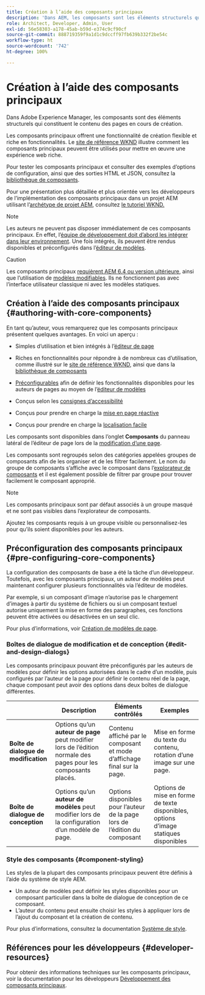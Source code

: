 ```yaml
---
title: Création à l’aide des composants principaux
description: 'Dans AEM, les composants sont les éléments structurels qui constituent le contenu des pages créées : les composants principaux offrent une fonctionnalité de création flexible et riche en fonctionnalités.'
role: Architect, Developer, Admin, User
exl-id: 56e58303-a178-45ab-b59d-e374c9cf90cf
source-git-commit: 888719359f9a1d1c9dccff97fb639b332f2be54c
workflow-type: ht
source-wordcount: '742'
ht-degree: 100%

---
```


# Création à l’aide des composants principaux

Dans Adobe Experience Manager, les composants sont des éléments structurels qui constituent le contenu des pages en cours de création.

Les composants principaux offrent une fonctionnalité de création flexible et riche en fonctionnalités. Le [site de référence WKND](https://wknd.site) illustre comment les composants principaux peuvent être utilisés pour mettre en œuvre une expérience web riche.

Pour tester les composants principaux et consulter des exemples d’options de configuration, ainsi que des sorties HTML et JSON, consultez la [bibliothèque de composants](https://adobe.com/go/aem_cmp_library_fr).

Pour une présentation plus détaillée et plus orientée vers les développeurs de l’implémentation des composants principaux dans un projet AEM utilisant l’[archétype de projet AEM](/help/developing/archetype/overview.md), consultez [le tutoriel WKND.](https://experienceleague.adobe.com/docs/experience-manager-learn/getting-started-wknd-tutorial-develop/overview.html?lang=fr)

>[!NOTE]
>
>Les auteurs ne peuvent pas disposer immédiatement de ces composants principaux. En effet, l’[équipe de développement doit d’abord les intégrer dans leur environnement](/help/get-started/using.md). Une fois intégrés, ils peuvent être rendus disponibles et préconfigurés dans l’[éditeur de modèles](https://experienceleague.adobe.com/docs/experience-manager-cloud-service/sites/authoring/features/templates.html?lang=fr).

>[!CAUTION]
>
>Les composants principaux [requièrent AEM 6.4 ou version ultérieure](/help/versions.md), ainsi que l’utilisation de [modèles modifiables](https://experienceleague.adobe.com/docs/experience-manager-cloud-service/sites/authoring/features/templates.html?lang=fr). Ils ne fonctionnent pas avec l’interface utilisateur classique ni avec les modèles statiques.

## Création à l’aide des composants principaux {#authoring-with-core-components}

En tant qu’auteur, vous remarquerez que les composants principaux présentent quelques avantages. En voici un aperçu :

* Simples d’utilisation et bien intégrés à l’[éditeur de page](https://experienceleague.adobe.com/docs/experience-manager-cloud-service/sites/authoring/fundamentals/editing-content.html?lang=fr)

* Riches en fonctionnalités pour répondre à de nombreux cas d’utilisation, comme illustré sur le [site de référence WKND](https://wknd.site), ainsi que dans la [bibliothèque de composants](https://adobe.com/go/aem_cmp_library_fr)

* [Préconfigurables](#pre-configuring-core-components) afin de définir les fonctionnalités disponibles pour les auteurs de pages au moyen de l’[éditeur de modèles](https://experienceleague.adobe.com/docs/experience-manager-cloud-service/sites/authoring/features/templates.html?lang=fr)

* Conçus selon les [consignes d’accessibilité](https://experienceleague.adobe.com/docs/experience-manager-cloud-service/sites/authoring/fundamentals/accessible-content.html?lang=fr)

* Conçus pour prendre en charge la [mise en page réactive](https://experienceleague.adobe.com/docs/experience-manager-cloud-service/sites/authoring/features/responsive-layout.html?lang=fr)

* Conçus pour prendre en charge la [localisation facile](localization.md)

Les composants sont disponibles dans l’onglet **Composants** du panneau latéral de l’éditeur de page lors de la [modification d’une page](https://experienceleague.adobe.com/docs/experience-manager-cloud-service/sites/authoring/fundamentals/editing-content.html?lang=fr).

Les composants sont regroupés selon des catégories appelées groupes de composants afin de les organiser et de les filtrer facilement. Le nom du groupe de composants s’affiche avec le composant dans l’[explorateur de composants](https://experienceleague.adobe.com/docs/experience-manager-cloud-service/sites/authoring/fundamentals/editing-content.html?lang=fr) et il est également possible de filtrer par groupe pour trouver facilement le composant approprié.

>[!NOTE]
>
>Les composants principaux sont par défaut associés à un groupe masqué et ne sont pas visibles dans l’explorateur de composants.
>
>Ajoutez les composants requis à un groupe visible ou personnalisez-les pour qu’ils soient disponibles pour les auteurs.

## Préconfiguration des composants principaux {#pre-configuring-core-components}

La configuration des composants de base a été la tâche d’un développeur. Toutefois, avec les composants principaux, un auteur de modèles peut maintenant configurer plusieurs fonctionnalités via l’éditeur de modèles.

Par exemple, si un composant d’image n’autorise pas le chargement d’images à partir du système de fichiers ou si un composant textuel autorise uniquement la mise en forme des paragraphes, ces fonctions peuvent être activées ou désactivées en un seul clic.

Pour plus d’informations, voir [Création de modèles de page](https://experienceleague.adobe.com/docs/experience-manager-cloud-service/sites/authoring/features/templates.html?lang=fr).

### Boîtes de dialogue de modification et de conception {#edit-and-design-dialogs}

Les composants principaux pouvant être préconfigurés par les auteurs de modèles pour définir les options autorisées dans le cadre d’un modèle, puis configurés par l’auteur de la page pour définir le contenu réel de la page, chaque composant peut avoir des options dans deux boîtes de dialogue différentes.

|  | Description | Éléments contrôlés | Exemples |
|--- |--- |--- |--- |
| **Boîte de dialogue de modification** | Options qu’un **auteur de page** peut modifier lors de l’édition normale des pages pour les composants placés. | Contenu affiché par le composant et mode d’affichage final sur la page. | Mise en forme du texte du contenu, rotation d’une image sur une page. |
| **Boîte de dialogue de conception** | Options qu’un **auteur de modèles** peut modifier lors de la configuration d’un modèle de page. | Options disponibles pour l’auteur de la page lors de l’édition du composant | Options de mise en forme de texte disponibles, options d’image statiques disponibles |

### Style des composants {#component-styling}

Les styles de la plupart des composants principaux peuvent être définis à l’aide du système de style AEM.

* Un auteur de modèles peut définir les styles disponibles pour un composant particulier dans la boîte de dialogue de conception de ce composant.
* L’auteur du contenu peut ensuite choisir les styles à appliquer lors de l’ajout du composant et la création de contenu.

Pour plus d’informations, consultez la documentation [Système de style](https://experienceleague.adobe.com/docs/experience-manager-cloud-service/sites/authoring/features/style-system.html?lang=fr).

## Références pour les développeurs {#developer-resources}

Pour obtenir des informations techniques sur les composants principaux, voir la documentation pour les développeurs [Développement des composants principaux](/help/developing/overview.md).
